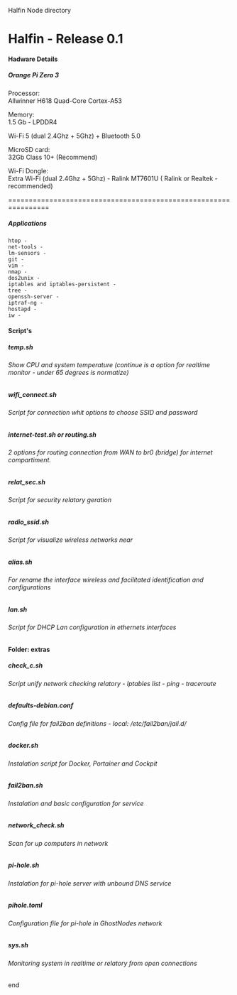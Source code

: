 Halfin Node directory

# Halfin - Release 0.1
#### Hadware Details

##### Orange Pi Zero 3

Processor:</br>
Allwinner H618 Quad-Core Cortex-A53

Memory:</br>
1.5 Gb - LPDDR4 

Wi-Fi 5 (dual 2.4Ghz + 5Ghz) + Bluetooth 5.0

MicroSD card:</br>
32Gb Class 10+ (Recommend)

Wi-Fi Dongle:</br>
Extra Wi-Fi (dual 2.4Ghz + 5Ghz) - Ralink MT7601U ( Ralink or Realtek - recommended)

================================================================

##### Applications

	htop - 
	net-tools -
	lm-sensors -
	git - 
	vim -
	nmap - 
	dos2unix - 
	iptables and iptables-persistent - 
	tree - 
	openssh-server -
	iptraf-ng - 
	hostapd - 
	iw -


#### Script's

##### temp.sh </br>
###### Show CPU and system temperature (continue is a option for realtime monitor - under 65 degrees is normatize)

##### wifi_connect.sh</br>
###### Script for connection whit options to choose SSID and password

##### internet-test.sh or routing.sh</br>
###### 2 options for routing connection from WAN to br0 (bridge) for internet compartiment.

##### relat_sec.sh</br>
###### Script for security relatory geration

##### radio_ssid.sh</br>
###### Script for visualize wireless networks near

##### alias.sh</br>
###### For rename the interface wireless and facilitated identification and configurations

##### lan.sh</br>
###### Script for DHCP Lan configuration in ethernets interfaces


#### Folder: extras</br>
##### check_c.sh</br>
###### Script unify network checking relatory - Iptables list - ping - traceroute

##### defaults-debian.conf</br>
###### Config file for fail2ban definitions - local: /etc/fail2ban/jail.d/

##### docker.sh</br>
###### Instalation script for Docker, Portainer and Cockpit

##### fail2ban.sh</br>
###### Instalation and basic configuration for service

##### network_check.sh</br>
###### Scan for up computers in network

##### pi-hole.sh</br>
###### Instalation for pi-hole server with unbound DNS service

##### pihole.toml</br>
###### Configuration file for pi-hole in GhostNodes network

##### sys.sh</br>
###### Monitoring system in realtime or relatory from open connections

end








